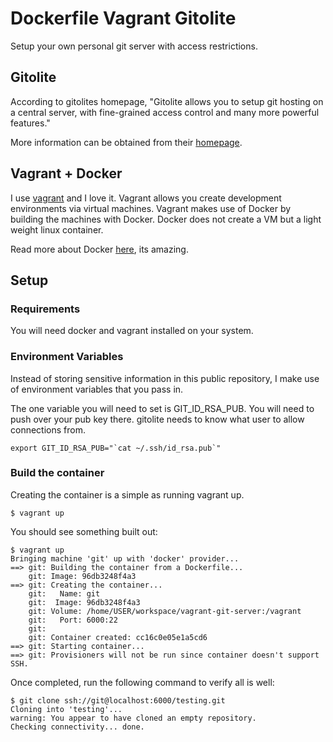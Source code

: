 # Dockerfile Vagrant Gitolite
Setup your own personal git server with access restrictions.

## Gitolite
According to gitolites homepage, "Gitolite allows you to setup git hosting on a central server, with fine-grained access control and many more powerful features."

More information can be obtained from their [homepage](http://gitolite.com/).

## Vagrant + Docker
I use [vagrant](http://www.vagrantup.com/) and I love it.  Vagrant allows you create development environments via virtual machines.  Vagrant makes use of Docker by building the machines with Docker.  Docker does not create a VM but a light weight linux container.

Read more about Docker [here](https://www.docker.com/), its amazing.

## Setup
### Requirements
You will need docker and vagrant installed on your system.

### Environment Variables
Instead of storing sensitive information in this public repository, I make use of environment variables that you pass in.

The one variable you will need to set is GIT_ID_RSA_PUB.  You will need to push over your pub key there.  gitolite needs to know what user to allow connections from.

```
export GIT_ID_RSA_PUB="`cat ~/.ssh/id_rsa.pub`"
```

### Build the container
Creating the container is a simple as running vagrant up.

```
$ vagrant up
```

You should see something built out:

```
$ vagrant up
Bringing machine 'git' up with 'docker' provider...
==> git: Building the container from a Dockerfile...
    git: Image: 96db3248f4a3
==> git: Creating the container...
    git:   Name: git
    git:  Image: 96db3248f4a3
    git: Volume: /home/USER/workspace/vagrant-git-server:/vagrant
    git:   Port: 6000:22
    git:
    git: Container created: cc16c0e05e1a5cd6
==> git: Starting container...
==> git: Provisioners will not be run since container doesn't support SSH.
```

Once completed, run the following command to verify all is well:

```
$ git clone ssh://git@localhost:6000/testing.git
Cloning into 'testing'...
warning: You appear to have cloned an empty repository.
Checking connectivity... done.
```
